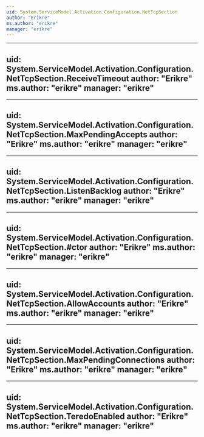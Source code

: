```yaml
---
uid: System.ServiceModel.Activation.Configuration.NetTcpSection
author: "Erikre"
ms.author: "erikre"
manager: "erikre"
---
```


---
uid: System.ServiceModel.Activation.Configuration.NetTcpSection.ReceiveTimeout
author: "Erikre"
ms.author: "erikre"
manager: "erikre"
---

---
uid: System.ServiceModel.Activation.Configuration.NetTcpSection.MaxPendingAccepts
author: "Erikre"
ms.author: "erikre"
manager: "erikre"
---

---
uid: System.ServiceModel.Activation.Configuration.NetTcpSection.ListenBacklog
author: "Erikre"
ms.author: "erikre"
manager: "erikre"
---

---
uid: System.ServiceModel.Activation.Configuration.NetTcpSection.#ctor
author: "Erikre"
ms.author: "erikre"
manager: "erikre"
---

---
uid: System.ServiceModel.Activation.Configuration.NetTcpSection.AllowAccounts
author: "Erikre"
ms.author: "erikre"
manager: "erikre"
---

---
uid: System.ServiceModel.Activation.Configuration.NetTcpSection.MaxPendingConnections
author: "Erikre"
ms.author: "erikre"
manager: "erikre"
---

---
uid: System.ServiceModel.Activation.Configuration.NetTcpSection.TeredoEnabled
author: "Erikre"
ms.author: "erikre"
manager: "erikre"
---

